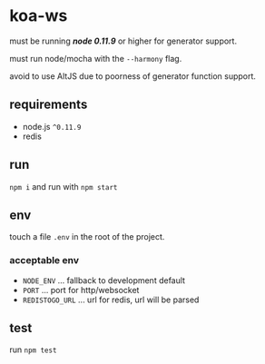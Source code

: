 # koa-ws

  must be running ***node 0.11.9*** or higher for generator support.

  must run node/mocha with the `--harmony` flag.

  avoid to use AltJS due to poorness of generator function support.


## requirements

  - node.js `^0.11.9`
  - redis


## run

  `npm i` and run with `npm start`


## env

  touch a file `.env` in the root of the project.


### acceptable env

  - `NODE_ENV` ... fallback to development default
  - `PORT` ... port for http/websocket
  - `REDISTOGO_URL` ... url for redis, url will be parsed


## test

  run `npm test`
